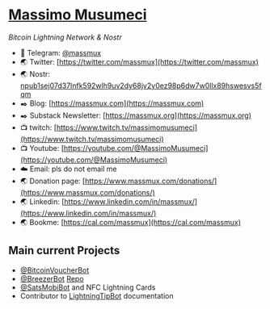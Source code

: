# [Massimo Musumeci](https://github.com/massmux/massmux)

_Bitcoin Lightning Network & Nostr_


- 💬 Telegram: [@massmux](https://t.me/massmux)
- 🌏 Twitter: [https://twitter.com/massmux](https://twitter.com/massmux)
- 🌏 Nostr: [npub1sej07d37lnfk592wlh9uv2dy68jv2y0ez98p6dw7w0llx89hswesvs5fqm](https://nosta.me/npub1sej07d37lnfk592wlh9uv2dy68jv2y0ez98p6dw7w0llx89hswesvs5fqm)
- ✒️ Blog: [https://massmux.com](https://massmux.com)
- ✒️ Substack Newsletter: [https://massmux.org](https://massmux.org)
- 📺 twitch: [https://www.twitch.tv/massimomusumeci](https://www.twitch.tv/massimomusumeci)
- 📺 Youtube: [https://youtube.com/@MassimoMusumeci](https://youtube.com/@MassimoMusumeci)
- ☁️ Email: pls do not email me
- 🌏 Donation page: [https://www.massmux.com/donations/](https://www.massmux.com/donations/)
- 🌏 Linkedin: [https://www.linkedin.com/in/massmux/](https://www.linkedin.com/in/massmux/)
- 🌏 Bookme: [https://cal.com/massmux](https://cal.com/massmux)


## Main current Projects

- [@BitcoinVoucherBot](https://t.me/BitcoinVoucherBot)
- [@BreezerBot](https://t.me/BreezerBot) [Repo](https://github.com/massmux/BreezerBot)
- [@SatsMobiBot](https://t.me/SatsMobiBot) and NFC Lightning Cards
- Contributor to [LightningTipBot](https://github.com/LightningTipBot/LightningTipBot) documentation

